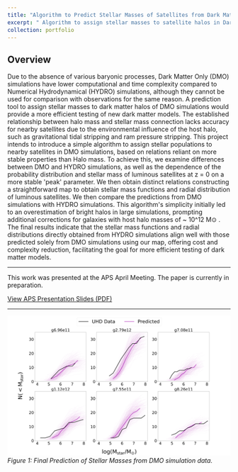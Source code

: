 ```yaml
---
title: "Algorithm to Predict Stellar Masses of Satellites from Dark Matter Only Simulations"
excerpt: " Algorithm to assign stellar masses to satellite halos in Dark Matter Only (DMO) simulations. It reduces computational costs while maintaining significant consistency with hydrodynamical simulations for luminous satellites.<br/><img src='/files/Mfinal.pdf'>"
collection: portfolio
---
```


## Overview

Due to the absence of various baryonic processes, Dark Matter Only (DMO) simulations have lower computational and time complexity compared to Numerical Hydrodynamical (HYDRO) simulations, although they cannot be used for comparison with observations for the same reason. A prediction tool to assign stellar masses to dark matter halos of DMO simulations would provide a more efficient testing of new dark matter models. The established relationship between halo mass and stellar mass connection lacks accuracy for nearby satellites due to the environmental influence of the host halo, such as gravitational tidal stripping and ram pressure stripping. This project intends to introduce a simple algorithm to assign stellar populations to nearby satellites in DMO simulations, based on relations reliant on more stable properties than Halo mass. To achieve this, we examine differences between DMO and HYDRO simulations, as well as the dependence of the probability distribution and stellar mass of luminous satellites at z = 0 on a more stable 'peak' parameter. We then obtain distinct relations constructing a straightforward map to obtain stellar mass functions and radial distribution of luminous satellites. We then compare the predictions from DMO simulations with HYDRO simulations. This algorithm's simplicity initially led to an overestimation of bright halos in large simulations, prompting additional corrections for galaxies with host halo masses of ~ 10^12 M⊙ . The final results indicate that the stellar mass functions and radial distributions directly obtained from HYDRO simulations align well with those predicted solely from DMO simulations using our map, offering cost and complexity reduction, facilitating the goal for more efficient testing of dark matter models.
          
---


This work was presented at the APS April Meeting. The paper is currently in preparation. 

[View APS Presentation Slides (PDF)](/files/GFG%20Meeting%20presentation.pdf)

---


![Final Prediction of Stellar Masses](/files/Mfinal.png)  
*Figure 1: Final Prediction of Stellar Masses from DMO simulation data.*

